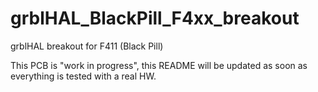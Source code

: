 # grblHAL_BlackPill_F4xx_breakout
grblHAL breakout for F411 (Black Pill)

This PCB is "work in progress", this README will be updated as soon as everything is tested with a real HW.
